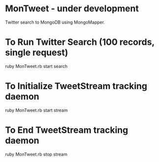 MonTweet - under development
========

Twitter search to MongoDB using MongoMapper. 

To Run Twitter Search (100 records, single request)
===================================================

ruby MonTweet.rb start search

To Initialize TweetStream tracking daemon
=========================================

ruby MonTweet.rb start stream

To End TweetStream tracking daemon
==================================

ruby MonTweet.rb stop stream



